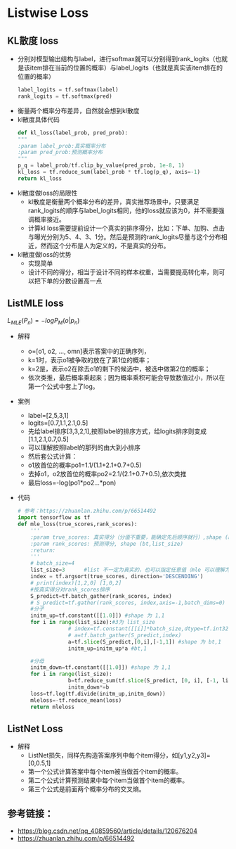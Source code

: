 # Listwise Loss
## KL散度 loss
- 分别对模型输出结构与label，进行softmax就可以分别得到rank_logits（也就是该item排在当前的位置的概率）与label_logits（也就是真实该item排在的位置的概率）
    ```python
    label_logits = tf.softmax(label)
    rank_logits = tf.softmax(pred)
    ```
- 衡量两个概率分布差异，自然就会想到kl散度
- kl散度具体代码
    ```python
    def kl_loss(label_prob, pred_prob):
    """
    :param label_prob:真实概率分布
    :param pred_prob:预测概率分布
    """
    p_q = label_prob/tf.clip_by_value(pred_prob, 1e-8, 1)
    kl_loss = tf.reduce_sum(label_prob * tf.log(p_q), axis=-1)
    return kl_loss
    ```
- kl散度做loss的局限性
    - kl散度是衡量两个概率分布的差异，真实推荐场景中，只要满足rank_logits的顺序与label_logits相同，他的loss就应该为0，并不需要强调概率接近。
    - 计算kl loss需要提前设计一个真实的排序得分，比如：下单、加购、点击与曝光分别为5、4、3、1分。然后是预测的rank_logits尽量与这个分布相近，然而这个分布是人为定义的，不是真实的分布。
- kl散度做loss的优势
    - 实现简单
    - 设计不同的得分，相当于设计不同的样本权重，当需要提高转化率，则可以把下单的分数设置高一点

## ListMLE loss
$L_{MLE}(P_n) = - log P_M(o|p_n)$

- 解释
    - o=[o1, o2, ..., omn]表示答案中的正确序列，
    - k=1时，表示o1被争取的放在了第1位的概率；
    - k=2是，表示o2在除去o1的剩下的候选中，被选中做第2位的概率；
    - 依次类推，最后概率乘起来；因为概率乘积可能会导致数值过小，所以在第一个公式中套上了log。
          
- 案例 
    - label=[2,5,3,1]
    - logits=[0.7,1.1,2.1,0.5]
    - 先给label排序[3,3,2,1],按照label的排序方式，给logits排序则变成[1.1,2.1,0.7,0.5]
    - 可以理解按照label的那列的由大到小排序
    - 然后套公式计算：
    - o1放首位的概率po1=1.1/(1.1+2.1+0.7+0.5)
    - 去掉o1，o2放首位的概率po2=2.1/(2.1+0.7+0.5),依次类推
    - 最后loss=-log(po1*po2...*pon)
- 代码
    ```python
    # 参考：https://zhuanlan.zhihu.com/p/66514492
    import tensorflow as tf
    def mle_loss(true_scores,rank_scores):
        '''
        :param true_scores: 真实得分（分值不重要，能确定先后顺序就行）,shape (bt,list_size)
        :param rank_scores: 预测得分, shape (bt,list_size)
        :return:
        '''
        # batch_size=4
        list_size=3      #list 不一定为真实的，也可以指定任意值（mle 可以理解为该item排在首位的概率的联乘）
        index = tf.argsort(true_scores, direction='DESCENDING')
        # print(index)[1,2,0] [1,0,2]
        #按真实得分对rank_scores排序
        S_predict=tf.batch_gather(rank_scores, index)
        # S_predict=tf.gather(rank_scores, index,axis=-1,batch_dims=0)
        #分子
        initm_up=tf.constant([[1.0]]) #shape 为 1,1
        for i in range(list_size):#3为 list_size
                    # index=tf.constant([[i]]*batch_size,dtype=tf.int32) #shape 为 bt,1
                    # a=tf.batch_gather(S_predict,index)
                    a=tf.slice(S_predict,[0,i],[-1,1]) #shape 为 bt,1
                    initm_up=initm_up*a #bt,1

        #分母
        initm_down=tf.constant([[1.0]]) #shape 为 1,1
        for i in range(list_size):
                    b=tf.reduce_sum(tf.slice(S_predict, [0, i], [-1, list_size - i]), axis=-1,keep_dims=True)     # bt
                    initm_down*=b
        loss=tf.log(tf.divide(initm_up,initm_down))
        mleloss=-tf.reduce_mean(loss)
        return mleloss
    ```

## ListNet Loss
- 解释
    - ListNet损失，同样先构造答案序列中每个item得分，如[y1,y2,y3]=[0,0.5,1]
    - 第一个公式计算答案中每个item被当做首个item的概率。
    - 第二个公式计算预测结果中每个item当做首个item的概率。
    - 第三个公式是前面两个概率分布的交叉熵。

## 参考链接：
- https://blog.csdn.net/qq_40859560/article/details/120676204
- https://zhuanlan.zhihu.com/p/66514492